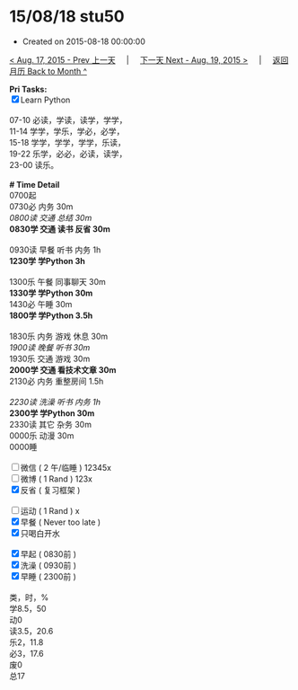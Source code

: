 # 15/08/18 stu50

- Created on 2015-08-18 00:00:00

[< Aug. 17, 2015 - Prev 上一天](_archived/lifelogs/2015/08/d17.md) &nbsp; &nbsp; | &nbsp; &nbsp; [下一天 Next - Aug. 19, 2015 >](_archived/lifelogs/2015/08/d19.md) &nbsp; &nbsp; |  &nbsp; &nbsp; [返回月历 Back to Month ^](_archived/lifelogs/2015/08/index.md)
<br/><div><strong>Pri Tasks:</strong></div><div><input checked="true" type="checkbox"/>Learn Python<br/></div><div><br/></div><div>07-10 必读，学读，读学，学学，</div><div>11-14 学学，学乐，学必，必学，</div><div>15-18 学学，学学，学学，乐读，</div><div>19-22 乐学，必必，必读，读学，</div><div>23-00 读乐。</div><div><br/></div><div><b># Time Detail</b></div><div>0700起</div><div>0730必 内务 30m</div><div><i>0800读 交通 总结 30m</i></div><div><b>0830学 交通 读书 反省 30m</b></div><div><b><br/></b></div><div>0930读 早餐 听书 内务 1h</div><div><strong>1230学 学Python 3h</strong></div><div><br clear="none"/></div><div>1300乐 午餐 同事聊天 30m</div><div><b>1330学 学Python 30m</b></div><div>1430必 午睡 30m</div><div><strong>1800学 学Python 3</strong><strong>.5h</strong></div><div><br/></div><div>1830乐 内务 游戏 休息 30m</div><div><i>1900读 晚餐 听书 30m</i></div><div>1930乐 交通 游戏 30m</div><div><b>2000学 交通 看技术文章 30m</b></div><div>2130必 内务 重整房间 1.5h</div><div><b><br/></b></div><div><i>2230读 洗澡 听书 内务 1h</i></div><div><b>2300学 学Python 30m</b></div><div>2330读 其它 杂务 30m</div><div>0000乐 动漫 30m</div><div>0000睡</div><div><br/></div><div><input type="checkbox"/>微信 ( 2 午/临睡 ) 12345x</div><div><input type="checkbox"/>微博 ( 1 Rand ) 123x</div><div><input checked="true" type="checkbox"/>反省 ( 复习框架 ) </div><div><br/></div><div><div><input type="checkbox"/>运动 ( 1 Rand ) x</div><div><input checked="true" type="checkbox"/>早餐 ( Never too late ) </div></div><div><input checked="true" type="checkbox"/>只喝白开水 </div><div><br/></div><div><input checked="true" type="checkbox"/>早起 ( 0830前 ) </div><div><input checked="true" type="checkbox"/>洗澡 ( 0930前 ) <br/></div><div><input checked="true" type="checkbox"/>早睡 ( 2300前 ) </div><div><br clear="none"/></div><div>类，时，%<br clear="none"/>学8.5，50<br clear="none"/>动0<br clear="none"/>读3.5，20.6<br clear="none"/>乐2，11.8<br clear="none"/>必3，17.6<br clear="none"/>废0<br clear="none"/>总17</div>
